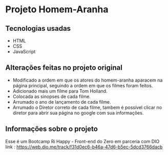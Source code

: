 # Projeto Homem-Aranha

## Tecnologias usadas

- HTML
- CSS
- JavaScript

## Alterações feitas no projeto original

- Modificado a ordem em que os atores do homem-aranha aparacem na página principal, seguindo a ordem em que os filmes foram feitos.
- Adicionado mais um filme para Tom Holland.
- Colocada as sinopses de cada filme.
- Arrumado o ano de lançamento de cada filme.
- Arrumado o Diretor correto de cada filme, tambem é possível clicar no diretor para abrir sua página no google com sua informações.

## Informações sobre o projeto

Esse é um Bootcamp Ri Happy - Front-end do Zero em parceria com DIO<br>
link : https://web.dio.me/track/f31d0ec6-b46a-47d6-b5ec-5dcd3766dacb
